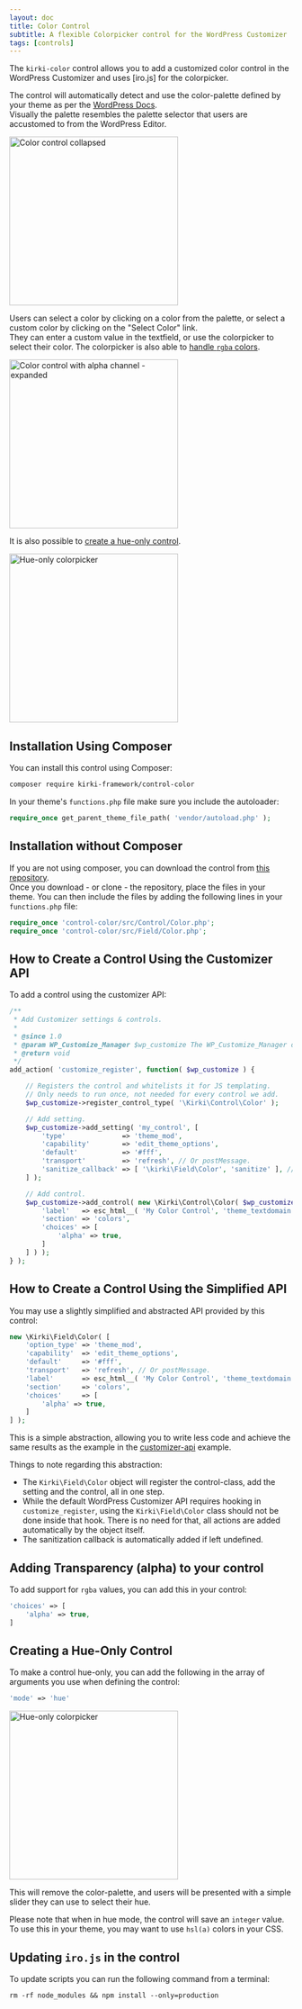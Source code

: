 ```yaml
---
layout: doc
title: Color Control
subtitle: A flexible Colorpicker control for the WordPress Customizer
tags: [controls]
---
```


The `kirki-color` control allows you to add a customized color control in the WordPress Customizer and uses [iro.js] for the colorpicker.

The control will automatically detect and use the color-palette defined by your theme as per the [WordPress Docs](https://wordpress.org/gutenberg/handbook/designers-developers/developers/themes/theme-support/).  
Visually the palette resembles the palette selector that users are accustomed to from the WordPress Editor.

<img src="https://user-images.githubusercontent.com/588688/57177708-aaf32f00-6e6f-11e9-91c9-046865f95939.png" alt="Color control collapsed" width="300">

Users can select a color by clicking on a color from the palette, or select a custom color by clicking on the "Select Color" link.  
They can enter a custom value in the textfield, or use the colorpicker to select their color. The colorpicker is also able to [handle `rgba` colors](https://github.com/kirki-framework/control-color/wiki/Adding-transparency-support).

<img src="https://user-images.githubusercontent.com/588688/57177713-c100ef80-6e6f-11e9-8c51-6cac6da07fed.png" alt="Color control with alpha channel - expanded" width="300">

It is also possible to [create a hue-only control](https://github.com/kirki-framework/control-color/wiki/Adding-a-hue-only-control).

<img src="https://user-images.githubusercontent.com/588688/57177723-d413bf80-6e6f-11e9-90dc-a9ef415b3fdb.png" alt="Hue-only colorpicker" width="300">

## Installation Using Composer

You can install this control using Composer:

```bash
composer require kirki-framework/control-color
```

In your theme's `functions.php` file make sure you include the autoloader:
```php
require_once get_parent_theme_file_path( 'vendor/autoload.php' );
```

## Installation without Composer

If you are not using composer, you can download the control from [this repository](https://github.com/kirki-framework/control-color).  
Once you download - or clone - the repository, place the files in your theme. You can then include the files by adding the following lines in your `functions.php` file:

```php
require_once 'control-color/src/Control/Color.php';
require_once 'control-color/src/Field/Color.php';
```

## How to Create a Control Using the Customizer API

To add a control using the customizer API:

```php
/**
 * Add Customizer settings & controls.
 * 
 * @since 1.0
 * @param WP_Customize_Manager $wp_customize The WP_Customize_Manager object.
 * @return void
 */
add_action( 'customize_register', function( $wp_customize ) {

	// Registers the control and whitelists it for JS templating.
	// Only needs to run once, not needed for every control we add.
	$wp_customize->register_control_type( '\Kirki\Control\Color' );

	// Add setting.
	$wp_customize->add_setting( 'my_control', [
		'type'              => 'theme_mod',
		'capability'        => 'edit_theme_options',
		'default'           => '#fff',
		'transport'         => 'refresh', // Or postMessage.
		'sanitize_callback' => [ '\kirki\Field\Color', 'sanitize' ], // Or a custom sanitization callback.
	] );

	// Add control.
	$wp_customize->add_control( new \Kirki\Control\Color( $wp_customize, 'my_control', [
		'label'   => esc_html__( 'My Color Control', 'theme_textdomain' ),
		'section' => 'colors',
		'choices' => [
			'alpha' => true,
		]
	] ) );
} );
```

## How to Create a Control Using the Simplified API

You may use a slightly simplified and abstracted API provided by this control:

```php
new \Kirki\Field\Color( [
	'option_type' => 'theme_mod',
	'capability'  => 'edit_theme_options',
	'default'     => '#fff',
	'transport'   => 'refresh', // Or postMessage.
	'label'       => esc_html__( 'My Color Control', 'theme_textdomain' ),
	'section'     => 'colors',
	'choices'     => [
		'alpha' => true,
	]
] );
```

This is a simple abstraction, allowing you to write less code and achieve the same results as the example in the [customizer-api](https://github.com/kirki-framework/control-color/wiki/Create-Control-Using-the-Customizer-API) example.

Things to note regarding this abstraction:

* The `Kirki\Field\Color` object will register the control-class, add the setting and the control, all in one step.
* While the default WordPress Customizer API requires hooking in `customize_register`, using the `Kirki\Field\Color` class should not be done inside that hook. There is no need for that, all actions are added automatically by the object itself.
* The sanitization callback is automatically added if left undefined.


## Adding Transparency (alpha) to your control

To add support for `rgba` values, you can add this in your control:
```php
'choices' => [
	'alpha' => true,
]
```

## Creating a Hue-Only Control

To make a control hue-only, you can add the following in the array of arguments you use when defining the control:

```php
'mode' => 'hue'
```

<img src="https://user-images.githubusercontent.com/588688/57177723-d413bf80-6e6f-11e9-90dc-a9ef415b3fdb.png" alt="Hue-only colorpicker" width="300">

This will remove the color-palette, and users will be presented with a simple slider they can use to select their hue.

Please note that when in hue mode, the control will save an `integer` value. To use this in your theme, you may want to use `hsl(a)` colors in your CSS.

## Updating `iro.js` in the control

To update scripts you can run the following command from a terminal:

```
rm -rf node_modules && npm install --only=production
```